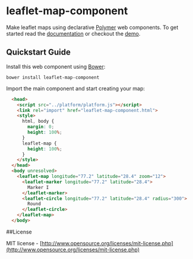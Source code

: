 # leaflet-map-component

Make leaflet maps using declarative [Polymer](http://polymer-project.org) web components.
To get started read the [documentation](http://prtksxna.github.io/leaflet-map-component/components/leaflet-map-component)
or checkout the [demo](http://prtksxna.github.io/leaflet-map-component/).

## Quickstart Guide

Install this web component using [Bower](http://bower.io):

```
bower install leaflet-map-component
```

Import the main component and start creating your map:

```html
  <head>
    <script src="../platform/platform.js"></script>
    <link rel="import" href="leaflet-map-component.html">
    <style>
      html, body {
        margin: 0;
        height: 100%;
      }
      leaflet-map {
        height: 100%;
      }
    </style>
  </head>
  <body unresolved>
    <leaflet-map longitude="77.2" latitude="28.4" zoom="12">
      <leaflet-marker longitude="77.2" latitude="28.4">
        Marker I
      </leaflet-marker>
      <leaflet-circle longitude="77.2" latitude="28.4" radius="300">
        Round
      </leaflet-circle>
    </leaflet-map>
  </body>
```

##License

MIT license - [http://www.opensource.org/licenses/mit-license.php](http://www.opensource.org/licenses/mit-license.php)
